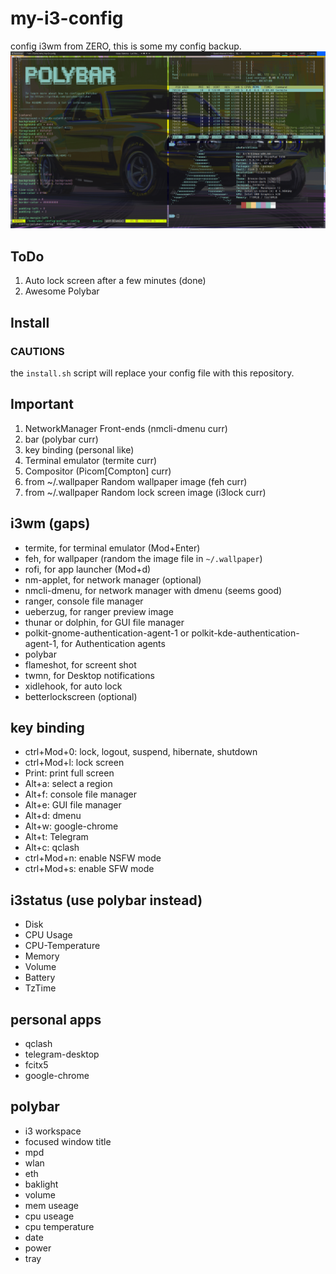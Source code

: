 # my-i3-config
config i3wm from ZERO, this is some my config backup.
![screen](screenshots/screen.png)

## ToDo
1. Auto lock screen after a few minutes (done)
2. Awesome Polybar

## Install
### CAUTIONS
the `install.sh` script will replace your config file with this repository.

## Important
1. NetworkManager Front-ends (nmcli-dmenu curr)
2. bar (polybar curr)
3. key binding (personal like)
4. Terminal emulator (termite curr)
5. Compositor (Picom[Compton] curr)
6. from ~/.wallpaper Random wallpaper image (feh curr)
7. from ~/.wallpaper Random lock screen image (i3lock curr)

## i3wm (gaps)
- termite, for terminal emulator (Mod+Enter)
- feh, for wallpaper (random the image file in `~/.wallpaper`)
- rofi, for app launcher (Mod+d)
- nm-applet, for network manager (optional)
- nmcli-dmenu, for network manager with dmenu (seems good)
- ranger, console file manager
- ueberzug, for ranger preview image
- thunar or dolphin, for GUI file manager
- polkit-gnome-authentication-agent-1 or polkit-kde-authentication-agent-1, for Authentication agents
- polybar
- flameshot, for screent shot
- twmn, for Desktop notifications
- xidlehook, for auto lock
- betterlockscreen (optional)

## key binding
- ctrl+Mod+0: lock, logout, suspend, hibernate, shutdown
- ctrl+Mod+l: lock screen
- Print: print full screen
- Alt+a: select a region
- Alt+f: console file manager
- Alt+e: GUI file manager
- Alt+d: dmenu
- Alt+w: google-chrome
- Alt+t: Telegram
- Alt+c: qclash
- ctrl+Mod+n: enable NSFW mode
- ctrl+Mod+s: enable SFW mode

## i3status (use polybar instead)
- Disk
- CPU Usage
- CPU-Temperature
- Memory
- Volume
- Battery
- TzTime

## personal apps
- qclash
- telegram-desktop
- fcitx5
- google-chrome

## polybar
- i3 workspace
- focused window title
- mpd
- wlan
- eth
- baklight
- volume
- mem useage
- cpu useage
- cpu temperature
- date
- power
- tray
